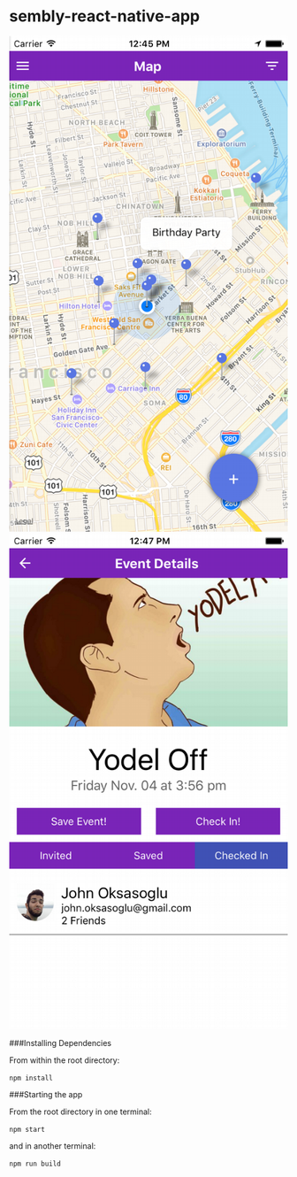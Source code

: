 # sembly-react-native-app

![Sembly Map Event View](https://raw.githubusercontent.com/apologeticcookie/sembly-react-native-app/master/demo1.png "Sembly Map Event View")
![Sembly Event View](https://raw.githubusercontent.com/apologeticcookie/sembly-react-native-app/master/demo2.png "Sembly Event View")

###Installing Dependencies

From within the root directory:

`npm install`

###Starting the app

From the root directory in one terminal:

`npm start`

and in another terminal:

`npm run build`
